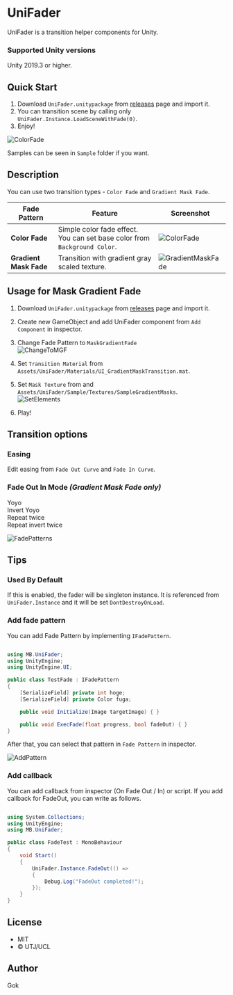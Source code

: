 # UniFader

UniFader is a transition helper components for Unity.

### Supported Unity versions

Unity 2019.3 or higher.

## Quick Start

1. Download `UniFader.unitypackage` from [releases](https://github.com/gok11/UniFader/releases) page and import it.
2. You can transition scene by calling only `UniFader.Instance.LoadSceneWithFade(0)`.
3. Enjoy!

![ColorFade](https://user-images.githubusercontent.com/8979566/69447773-938f7b00-0d9a-11ea-9217-a984b741e724.gif)

Samples can be seen in `Sample` folder if you want.

## Description

You can use two transition types - `Color Fade` and `Gradient Mask Fade`.

| Fade Pattern | Feature | Screenshot |
|-------------|----------|------------|
| **Color Fade** | Simple color fade effect. You can set base color from `Background Color`.  | ![ColorFade](https://user-images.githubusercontent.com/8979566/69447773-938f7b00-0d9a-11ea-9217-a984b741e724.gif) | 
| **Gradient Mask Fade** | Transition with gradient gray scaled texture. | ![GradientMaskFade](https://user-images.githubusercontent.com/8979566/69445581-f6324800-0d95-11ea-8629-bdcae1df2ea3.gif) |

## Usage for Mask Gradient Fade

1. Download `UniFader.unitypackage` from [releases](https://github.com/gok11/UniFader/releases) page and import it.
2. Create new GameObject and add UniFader component from `Add Component` in inspector.
3. Change Fade Pattern to `MaskGradientFade`<br>
![ChangeToMGF](https://user-images.githubusercontent.com/8979566/69473528-ccf6d380-0df8-11ea-993d-11c56fae9a72.png)

4. Set `Transition Material` from `Assets/UniFader/Materials/UI_GradientMaskTransition.mat`.
5. Set `Mask Texture` from  and `Assets/UniFader/Sample/Textures/SampleGradientMasks`.<br>
![SetElements](https://user-images.githubusercontent.com/8979566/69473529-cff1c400-0df8-11ea-938c-8f5bd93b939c.png)

6. Play!

## Transition options

### Easing

Edit easing from `Fade Out Curve` and `Fade In Curve`.

### Fade Out In Mode *(Gradient Mask Fade only)*

Yoyo<br>
Invert Yoyo<br>
Repeat twice<br>
Repeat invert twice

![FadePatterns](https://user-images.githubusercontent.com/8979566/69473383-1e9e5e80-0df7-11ea-9ec5-9339cd15cb26.gif)


## Tips

### Used By Default

If this is enabled, the fader will be singleton instance. It is referenced from `UniFader.Instance` and it will be set `DontDestroyOnLoad`.

### Add fade pattern

You can add Fade Pattern by implementing `IFadePattern`.

```c#

using MB.UniFader;
using UnityEngine;
using UnityEngine.UI;

public class TestFade : IFadePattern
{
    [SerializeField] private int hoge;
    [SerializeField] private Color fuga;

    public void Initialize(Image targetImage) { }

    public void ExecFade(float progress, bool fadeOut) { }
}


```

After that, you can select that pattern in `Fade Pattern` in inspector.

![AddPattern](https://user-images.githubusercontent.com/8979566/69443882-9e461200-0d92-11ea-8662-98041dc3d4de.png)

### Add callback

You can add callback from inspector (On Fade Out / In) or script.
If you add callback for FadeOut, you can write as follows.

```c#

using System.Collections;
using UnityEngine;
using MB.UniFader;

public class FadeTest : MonoBehaviour
{
    void Start()
    {
        UniFader.Instance.FadeOut(() =>
        {
            Debug.Log("FadeOut completed!");
        });
    }
}


```

## License

- MIT
- © UTJ/UCL

## Author

Gok
